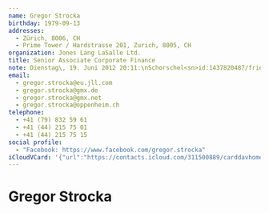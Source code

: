 ```yaml
---
name: Gregor Strocka
birthday: 1979-09-13
addresses:
  - Zürich, 8006, CH
  - Prime Tower / Hardstrasse 201, Zurich, 8005, CH
organization: Jones Lang LaSalle Ltd.
title: Senior Associate Corporate Finance
note: Dienstag\, 19. Juni 2012 20:11:\nSchorschel<sn>id:1437820487/friendof:1443652815</sn>\n\n------------------------------------------------------------------\nSchorschel<sn>id:1437820487/friendof:1443652815</sn>
email:
  - gregor.strocka@eu.jll.com
  - gregor.strocka@gmx.de
  - gregor.strocka@gmx.net
  - gregor.strocka@oppenheim.ch
telephone:
  - +41 (79) 832 59 61
  - +41 (44) 215 75 01
  - +41 (44) 215 75 15
social profile:
  - "Facebook: https://www.facebook.com/gregor.strocka"
iCloudVCard: '{"url":"https://contacts.icloud.com/311500889/carddavhome/card/7164C0E4-762A-4F24-98C4-6440A39E8738.vcf","etag":"\"kmfhan5u\"","data":"BEGIN:VCARD\r\nVERSION:3.0\r\nFN:\r\nN:Strocka;Gregor;;;\r\nUID:AE0CA78C-4CCE-488E-98A8-7170A2A2DFF8\r\nBDAY;VALUE=date:1979-09-13\r\nADR:;;;Zürich;;8006;CH;\r\nADR:;;Prime Tower / Hardstrasse 201;Zurich;;8005;CH;\r\nitem1.X-ABLABEL:Home\r\nitem3.X-ABLABEL:Home\r\nPRODID:-//Apple Inc.//iOS 10.2.1//EN\r\nREV:2025-04-03T22:07:42Z\r\nORG:Jones Lang LaSalle Ltd.;\r\nTITLE:Senior Associate Corporate Finance\r\nNOTE:Dienstag\\, 19. Juni 2012 20:11:\\nSchorschel<sn>id:1437820487/friendof:\r\n 1443652815</sn>\\n\\n--------------------------------------------------------\r\n ----------\\nSchorschel<sn>id:1437820487/friendof:1443652815</sn>\r\nEMAIL:gregor.strocka@eu.jll.com\r\nEMAIL:gregor.strocka@gmx.de\r\nEMAIL:gregor.strocka@gmx.net\r\nEMAIL:gregor.strocka@oppenheim.ch\r\nPHOTO;VALUE=uri:https://gateway.icloud.com/contacts/311500889/ck/card/439b7\r\n 88239f028be90621a1815b1379e\r\nTEL:+41 (79) 832 59 61\r\nTEL:+41 (44) 215 75 01\r\nTEL:+41 (44) 215 75 15\r\nX-SOCIALPROFILE;type=facebook;x-user=gregor.strocka;x-displayname=Gregor St\r\n rocka:https://www.facebook.com/gregor.strocka\r\nEND:VCARD"}'
---
```

# Gregor Strocka